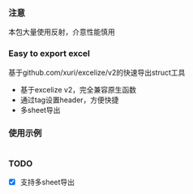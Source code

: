 ### 注意
本包大量使用反射，介意性能慎用
### Easy to export excel
基于github.com/xuri/excelize/v2的快速导出struct工具
- 基于excelize v2，完全兼容原生函数
- 通过tag设置header，方便快捷
- 多sheet导出
### 使用示例
```GO
```
### TODO
- [x] 支持多sheet导出 